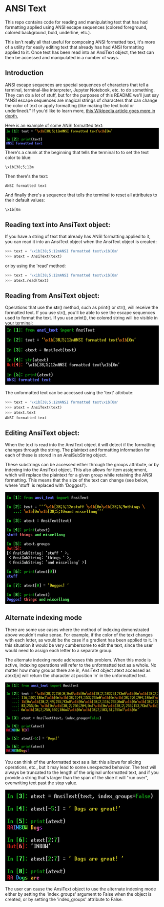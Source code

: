 # ANSI Text
This repo contains code for reading and manipulating text that has had formatting applied using ANSI escape sequences (colored foreground, colored background, bold, underline, etc.).

This isn't really all that useful for composing ANSI formatted text, it's
more of a utility for easily editing text that already has had ANSI
formatting applied to it. Once text has been read into an AnsiText object, the text can then be accessed and manipulated in a number of ways. 

## Introduction
ANSI escape sequences are special sequences of characters that tell a terminal, terminal-like interpreter, Jupyter Notebook, etc. to do something. They can do a lot of stuff, but for the purposes of this README we'll just say "ANSI escape sequences are magical strings of characters that can change the color of text or apply formatting (like making the text bold or underlined)." If you'd like to learn more, [this Wikipedia article goes more in depth.](https://en.wikipedia.org/wiki/ANSI_escape_code)

Here is an example of some ANSI formatted text:
![A raw text string with ANSI escape sequences. It's blue when it's printed](https://raw.githubusercontent.com/timothy-salazar/ansi_text/main/images/ansi_text.png)
There's a chunk at the beginning that tells the terminal to to set the text color to blue:

    \x1b[38;5;12m

Then there's the text:

    ANSI formatted text

And finally there's a sequence that tells the terminal to reset all attributes to their default values:

    \x1b[0m


## Reading text into AnsiText object:
If you have a string of text that already has ANSI formatting applied to it, you can read it into an AnsiText object when the AnsiText object is created:
```python
>>> text = '\x1b[38;5;12mANSI formatted text\x1b[0m'
>>> atext = AnsiText(text)
```

or by using the 'read' method:
```python
>>> text = '\x1b[38;5;12mANSI formatted text\x1b[0m'
>>> atext.read(text)
```

## Reading from AnsiText object:
Operations that use the __str__() method, such as print() or str(), will receive the formatted text. If you use str(), you'll be able to see the escape sequences used to format the text. If you use print(), the colored string will be visible in your terminal:
![An AnsiText object reading text with ANSI escape sequences](https://raw.githubusercontent.com/timothy-salazar/ansi_text/main/images/atext_read.png)

The unformatted text can be accessed using the 'text' attribute:
```python
>>> text = '\x1b[38;5;12mANSI formatted text\x1b[0m'
>>> atext = AnsiText(text)
>>> atext.text
ANSI formatted text
```
## Editing AnsiText object:
When the text is read into the AnsiText object it will detect if the formatting changes through the string. The plaintext and formatting information for each of these is stored in an AnsiSubString object. 

These substrings can be accessed either through the groups attribute, or by indexing into the AnsiText object. This also allows for item assignment, which will replace the plaintext for a given group while retaining the ANSI formatting. This means that the size of the text can change (see below, where 'stuff' is replaced with 'Doggos!').

![An AnsiText object demonstrating how to access groups via indexing](https://raw.githubusercontent.com/timothy-salazar/ansi_text/main/images/atext_groups.png)

## Alternate indexing mode

There are some use cases where the method of indexing demonstrated above wouldn't make sense. For example, if the color of the text changes with each letter, as would be the case if a gradient has been applied to it. In this situation it would be very cumbersome to edit the text, since the user would need to assign each letter to a separate group. 

The alternate indexing mode addresses this problem. When this mode is active, indexing operations will refer to the unformatted text as a whole. No matter how many groups there are in, AnsiText object atext accessed as atext[n] will return the character at position 'n' in the unformatted text. 

![an AnsiText object using the alternate indexing mode to edit some rainbow text](https://raw.githubusercontent.com/timothy-salazar/ansi_text/main/images/atext_alt_indexing.png)

You can think of the unformatted text as a list: this allows for slicing operations, etc., but it may lead to some unexpected behavior. The text will always be truncated to the length of the original unformatted text, and if you provide a string that's larger than the span of the slice it will "run over", overwriting text past the stop value.

![an AnsiText object demonstrating some caveats in the alternate index mode](https://raw.githubusercontent.com/timothy-salazar/ansi_text/main/images/alt_indexing_caveats.png)

The user can cause the AnsiText object to use the alternate indexing mode either by setting the 'index_groups' argument to False when the object is created, or by setting the 'index_groups' attribute to False. 